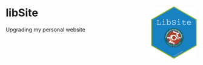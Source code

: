 
# libSite <img src='images/logo.png' align="right" height="138.5" />

Upgrading my personal website


